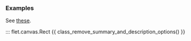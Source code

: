 ### Examples

See [these](index.md#examples).

::: flet.canvas.Rect
{{ class_remove_summary_and_description_options() }}
